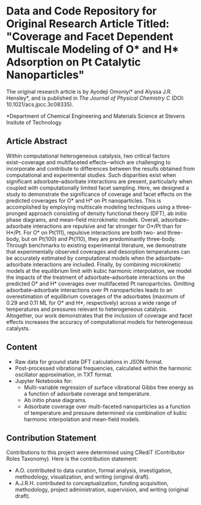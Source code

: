# Data and Code Repository for Original Research Article Titled: "Coverage and Facet Dependent Multiscale Modeling of O* and H* Adsorption on Pt Catalytic Nanoparticles"
The original research article is by Ayodeji Omoniyi* and Alyssa J.R. Hensley*, and is published in _The Journal of Physical Chemistry C_ (DOI: 10.1021/acs.jpcc.3c08335).

*Department of Chemical Engineering and Materials Science at Stevens Insitute of Technology

## Article Abstract
Within computational heterogeneous catalysis, two critical factors exist─coverage and multifaceted effects─which are challenging to incorporate and contribute to differences between the results obtained from computational and experimental studies. Such disparities exist when significant adsorbate–adsorbate interactions are present, particularly when coupled with computationally limited facet sampling. Here, we designed a study to demonstrate the significance of coverage and facet effects on the predicted coverages for O* and H* on Pt nanoparticles. This is accomplished by employing multiscale modeling techniques using a three-pronged approach consisting of density functional theory (DFT), ab initio phase diagrams, and mean-field microkinetic models. Overall, adsorbate–adsorbate interactions are repulsive and far stronger for O*/Pt than for H*/Pt. For O* on Pt(111), repulsive interactions are both two- and three-body, but on Pt(100) and Pt(110), they are predominantly three-body. Through benchmarks to existing experimental literature, we demonstrate that experimentally observed coverages and desorption temperatures can be accurately estimated by computational models when the adsorbate–adsorbate interactions are included. Finally, by combining microkinetic models at the equilibrium limit with kubic harmonic interpolation, we model the impacts of the treatment of adsorbate–adsorbate interactions on the predicted O* and H* coverages over multifaceted Pt nanoparticles. Omitting adsorbate–adsorbate interactions over Pt nanoparticles leads to an overestimation of equilibrium coverages of the adsorbates (maximum of 0.29 and 0.11 ML for O* and H*, respectively) across a wide range of temperatures and pressures relevant to heterogeneous catalysis. Altogether, our work demonstrates that the inclusion of coverage and facet effects increases the accuracy of computational models for heterogeneous catalysts.

## Content
- Raw data for ground state DFT calculations in JSON format.
- Post-processed vibrational frequencies, calculated within the harmonic oscillator approximation, in TXT format.
- Jupyter Notebooks for:
  - Multi-variable regression of surface vibrational Gibbs free energy as a function of adsorbate coverage and temperature.
  - Ab initio phase diagrams.
  - Adsorbate coverage over multi-faceted nanoparticles as a function of temperature and pressure determined via combination of kubic harmonic interpolation and mean-field models. 

## Contribution Statement
Contributions to this project were determined using CRediT (Contributor Roles Taxonomy). Here is the contribution statement:
- A.O. contributed to data curation, formal analysis, investigation, methodology, visualization, and writing (original draft).
- A.J.R.H. contributed to conceptualization, funding acquisition, methodology, project administration, supervision, and writing (original draft).
